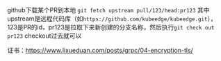 github下载某个PR到本地
`git fetch upstream pull/123/head:pr123`
其中upstream是远程代码库（如`https://github.com/kubeedge/kubeedge.git`），123是PR的id，pr123是拉取下来新创建的分支名称，然后执行`git check out pr123` checkout过去就可以

证书：https://www.lixueduan.com/posts/grpc/04-encryption-tls/
